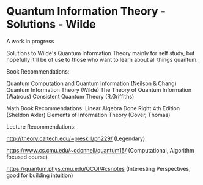 # Quantum Information Theory - Solutions - Wilde
A work in progress 

Solutions to Wilde's Quantum Information Theory mainly for self study, but hopefully it'll be of use to those who want to learn about all things quantum. 

Book Recommendations: 

Quantum Computation and Quantum Information (Neilson & Chang) 
Quantum Information Theory (Wilde)
The Theory of Quantum Information (Watrous)
Consistent Quantum Theory (R.Griffiths) 

Math Book Recommendations: 
Linear Algebra Done Right 4th Edition (Sheldon Axler) 
Elements of Information Theory (Cover, Thomas) 

Lecture Recommendations: 

http://theory.caltech.edu/~preskill/ph229/ (Legendary) 

https://www.cs.cmu.edu/~odonnell/quantum15/ (Computational, Algorithm focused course)

https://quantum.phys.cmu.edu/QCQI/#csnotes (Interesting Perspectives, good for building intuition)


